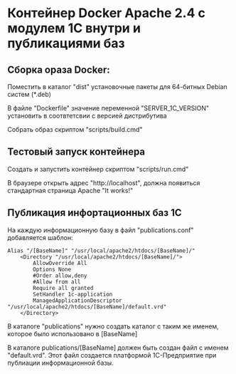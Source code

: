 # Контейнер Docker Apache 2.4 с модулем 1С внутри и публикациями баз

## Сборка ораза Docker:

Поместить в каталог "dist" установочные пакеты для 64-битных Debian систем (*.deb)

В файле "Dockerfile" значение переменной "SERVER_1C_VERSION" установить в соотвтетсвии с версией дистрибутива

Собрать образ скриптом "scripts/build.cmd"

## Тестовый запуск контейнера

Создать и запустить контейнер скриптом "scripts/run.cmd"

В браузере открыть адрес "http://localhost", должна появиться стандартная страница Apache "It works!"

## Публикация инфортационных баз 1С

На каждую информационную базу в файл "publications.conf" добавляется шаблон:

    Alias "/[BaseName]" "/usr/local/apache2/htdocs/[BaseName]/"
        <Directory "/usr/local/apache2/htdocs/[BaseName]/">
            AllowOverride All
            Options None
            #Order allow,deny
            #Allow from all
            Require all granted
            SetHandler 1c-application
            ManagedApplicationDescriptor "/usr/local/apache2/htdocs/[BaseName]/default.vrd"
        </Directory>
        
В каталоге "publications" нужно создать каталог с таким же именем, которое было использовано в [BaseName]

В каталоге publications/[BaseName] должен быть создан файл с именем  "default.vrd". Этот файл создается платформой 1С-Предприятие при публиации информационной базы.
